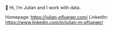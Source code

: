 👋 Hi, I’m Julian and I work with data.
  
Homepage: https://julian-pflueger.com/ 
LinkedIn: https://www.linkedin.com/in/julian-m-pflueger/
